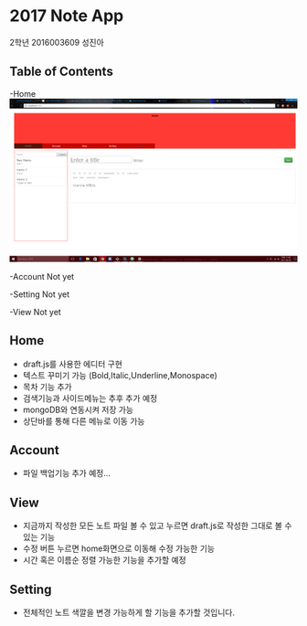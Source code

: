 # 2017 Note App
2학년 2016003609 성진아


## Table of Contents
-Home
![home](https://github.com/JuKyYoon/Note_PJ/blob/master/example_image/Home.PNG)

-Account
 Not yet

-Setting
 Not yet

-View
 Not yet



## Home
* draft.js를 사용한 에디터 구현
* 텍스트 꾸미기 가능 (Bold,Italic,Underline,Monospace)
* 목차 기능 추가
* 검색기능과 사이드메뉴는 추후 추가 예정
* mongoDB와 연동시켜 저장 가능
* 상단바를 통해 다른 메뉴로 이동 가능


## Account
* 파일 백업기능 추가 예정...

## View
* 지금까지 작성한 모든 노트 파일 볼 수 있고 누르면 draft.js로 작성한 그대로 볼 수 있는 기능
* 수정 버튼 누르면 home화면으로 이동해 수정 가능한 기능
* 시간 혹은 이름순 정렬 가능한 기능을 추가할 예정

## Setting
* 전체적인 노트 색깔을 변경 가능하게 할 기능을 추가할 것입니다.

